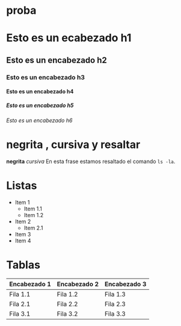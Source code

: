 # proba
# Esto es un ecabezado h1
## Esto es un encabezado h2
### Esto es un encabezado h3
#### Esto es un encabezado h4
##### Esto es un encabezado h5
###### Esto es un encabezado h6

# negrita , cursiva y resaltar
**negrita**
*cursiva*
En esta frase estamos resaltado el comando `ls -la`.

# Listas
* Item 1
  * Item 1.1
  * Item 1.2
* Item 2
  * Item 2.1
* Item 3
* Item 4

# Tablas
| Encabezado 1 | Encabezado 2 | Encabezado 3 |
|---|---|---|
| Fila 1.1 | Fila 1.2 | Fila 1.3 |
| Fila 2.1 | Fila 2.2 | Fila 2.3 |
| Fila 3.1 | Fila 3.2 | Fila 3.3 |
